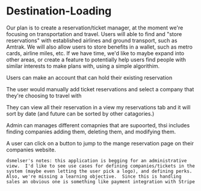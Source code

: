 # Destination-Loading

Our plan is to create a reservation/ticket manager, at the moment we're focusing on transportation and travel. Users will able to find and "store reservations" with established airlines and ground transport, such as Amtrak. We will also allow users to store benefits in a wallet, such as metro cards, airline miles, etc. If we have time, we'd like to maybe expand into other areas, or create a feature to potentially help users find people with similar interests to make plans with, using a simple algorithim.

Users can make an account that can hold their existing reservation 

The user would manually add ticket reservations and select a company that they're choosing to travel with 

They can view all their reservation in a view my reservations tab and it will sort by date (and future can be sorted by other catagories.)

Admin can manages different comapnies that are supoorted, thsi includes finding companies adding them, deleting them, and modifying them.

A user can click on a button to jump to the mange reservation page on their companies website.



`dsmelser's notes: this application is begging for an administrative view.  I'd like to see use cases for defining companies/tickets in the system (maybe even letting the user pick a logo), and defining perks.  Also, we're missing a learning objective.  Since this is handling sales an obvious one is something like payment integration with Stripe`
